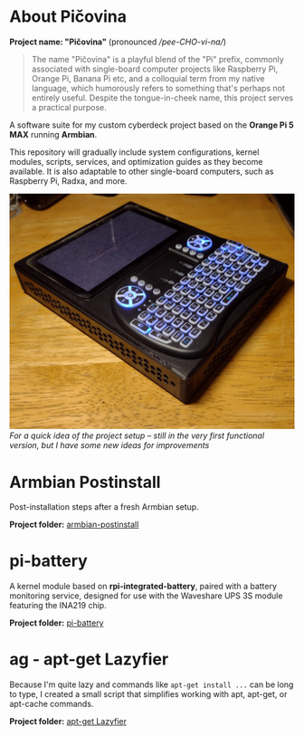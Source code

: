 # About Pičovina

**Project name: "Pičovina"** (pronounced */pee-CHO-vi-na/*)

> The name "Pičovina" is a playful blend of the "Pi" prefix, commonly associated with single-board computer projects like Raspberry Pi, Orange Pi, Banana Pi etc, and a colloquial term from my native language, which humorously refers to something that's perhaps not entirely useful. Despite the tongue-in-cheek name, this project serves a practical purpose.

A software suite for my custom cyberdeck project based on the **Orange Pi 5 MAX** running **Armbian**.

This repository will gradually include system configurations, kernel modules, scripts, services, and optimization guides as they become available. It is also adaptable to other single-board computers, such as Raspberry Pi, Radxa, and more.

![Picovina v0.1](./images/picovina-v0.1.jpg)
*For a quick idea of the project setup – still in the very first functional version, but I have some new ideas for improvements*

# Armbian Postinstall
Post-installation steps after a fresh Armbian setup.

**Project folder:** [armbian-postinstall](./armbian-postinstall)

# pi-battery
A kernel module based on **rpi-integrated-battery**, paired with a battery monitoring service, designed for use with the Waveshare UPS 3S module featuring the INA219 chip.

**Project folder:** [pi-battery](./pi-battery)

# ag - apt-get Lazyfier
Because I'm quite lazy and commands like `apt-get install ...` can be long to type, I created a small script that simplifies working with apt, apt-get, or apt-cache commands.

**Project folder:** [apt-get Lazyfier](./ag)
